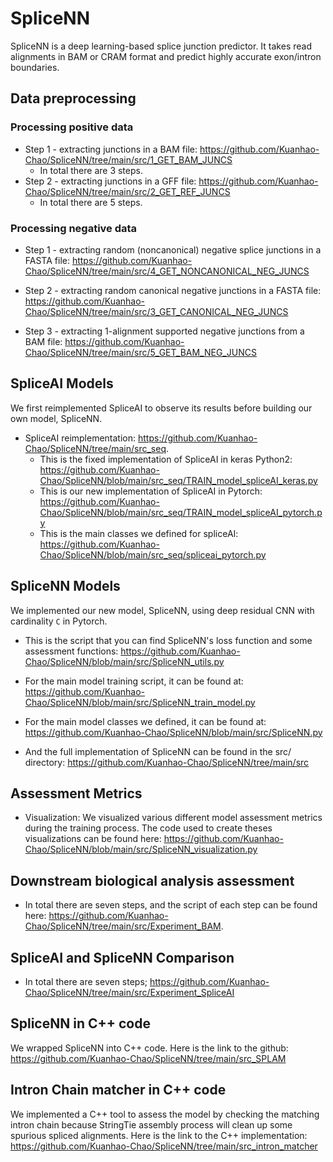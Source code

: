 # SpliceNN

SpliceNN is a deep learning-based splice junction predictor. It takes read alignments in BAM or CRAM format and predict highly accurate exon/intron boundaries.

## Data preprocessing

### Processing positive data
* Step 1 - extracting junctions in a BAM file: https://github.com/Kuanhao-Chao/SpliceNN/tree/main/src/1_GET_BAM_JUNCS
  * In total there are 3 steps.
* Step 2 - extracting junctions in a GFF file: https://github.com/Kuanhao-Chao/SpliceNN/tree/main/src/2_GET_REF_JUNCS
  * In total there are 5 steps.

### Processing negative data
* Step 1 - extracting random (noncanonical) negative splice junctions in a FASTA file: https://github.com/Kuanhao-Chao/SpliceNN/tree/main/src/4_GET_NONCANONICAL_NEG_JUNCS

* Step 2 - extracting random canonical negative junctions in a FASTA file: https://github.com/Kuanhao-Chao/SpliceNN/tree/main/src/3_GET_CANONICAL_NEG_JUNCS

* Step 3 - extracting 1-alignment supported negative junctions from a BAM file:  https://github.com/Kuanhao-Chao/SpliceNN/tree/main/src/5_GET_BAM_NEG_JUNCS


## SpliceAI Models
We first reimplemented SpliceAI to observe its results before building our own model, SpliceNN.

* SpliceAI reimplementation: https://github.com/Kuanhao-Chao/SpliceNN/tree/main/src_seq.
  * This is the fixed implementation of SpliceAI in keras Python2: https://github.com/Kuanhao-Chao/SpliceNN/blob/main/src_seq/TRAIN_model_spliceAI_keras.py
  * This is our new implementation of SpliceAI in Pytorch: https://github.com/Kuanhao-Chao/SpliceNN/blob/main/src_seq/TRAIN_model_spliceAI_pytorch.py
  * This is the main classes we defined for spliceAI: https://github.com/Kuanhao-Chao/SpliceNN/blob/main/src_seq/spliceai_pytorch.py


## SpliceNN Models
We implemented our new model, SpliceNN, using deep residual CNN with cardinality `C` in Pytorch.

* This is the script that you can find SpliceNN's loss function and some assessment functions: https://github.com/Kuanhao-Chao/SpliceNN/blob/main/src/SpliceNN_utils.py

* For the main model training script, it can be found at: https://github.com/Kuanhao-Chao/SpliceNN/blob/main/src/SpliceNN_train_model.py

* For the main model classes we defined, it can be found at: https://github.com/Kuanhao-Chao/SpliceNN/blob/main/src/SpliceNN.py

* And the full implementation of SpliceNN can be found in the src/ directory: https://github.com/Kuanhao-Chao/SpliceNN/tree/main/src


## Assessment Metrics

* Visualization: We visualized various different model assessment metrics during the training process. The code used to create theses visualizations can be found here: https://github.com/Kuanhao-Chao/SpliceNN/blob/main/src/SpliceNN_visualization.py

## Downstream biological analysis assessment
* In total there are seven steps, and the script of each step can be found here: https://github.com/Kuanhao-Chao/SpliceNN/tree/main/src/Experiment_BAM.

## SpliceAI and SpliceNN Comparison
* In total there are seven steps; https://github.com/Kuanhao-Chao/SpliceNN/tree/main/src/Experiment_SpliceAI

## SpliceNN in C++ code

We wrapped SpliceNN into C++ code. Here is the link to the github: https://github.com/Kuanhao-Chao/SpliceNN/tree/main/src_SPLAM

## Intron Chain matcher in C++ code

We implemented a C++ tool to assess the model by checking the matching intron chain because StringTie assembly process will clean up some spurious spliced alignments. Here is the link to the C++ implementation: https://github.com/Kuanhao-Chao/SpliceNN/tree/main/src_intron_matcher
